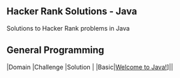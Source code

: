 ## Hacker Rank Solutions - Java
Solutions to Hacker Rank problems in Java

## General Programming
|Domain   |Challenge   |Solution   |
|Basic|[Welcome to Java!](https://www.hackerrank.com/challenges/welcome-to-java/)]||

